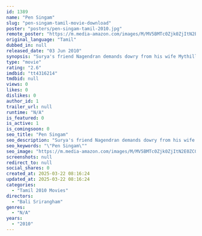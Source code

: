 ```yaml
---
id: 1389
name: "Pen Singam"
slug: "pen-singam-tamil-movie-download"
poster: "posters/pen-singam-tamil-2010.jpg"
remote_poster: "https://m.media-amazon.com/images/M/MV5BMTc0Zjk0ZjItN2E0ZC00YjZhLWE5ZTMtMTU3MGMyZTU2YTcyXkEyXkFqcGdeQXVyMTEzNzg0Mjkx._V1_SX300.jpg"
original_language: "Tamil"
dubbed_in: null
released_date: "03 Jun 2010"
synopsis: "Surya's friend Nagendran demands dowry from his wife Mythilli after marriage. When Surya learns about this, he tries to help Mythilli but is framed for her murder instead."
type: "movie"
rating: "2.6"
imdbid: "tt4316214"
tmdbid: null
views: 0
likes: 0
dislikes: 0
author_id: 1
trailer_url: null
runtime: "N/A"
is_featured: 0
is_active: 1
is_comingsoon: 0
seo_title: "Pen Singam"
seo_description: "Surya's friend Nagendran demands dowry from his wife Mythilli after marriage. When Surya learns about this, he tries to help Mythilli but is framed for her murder instead."
seo_keywords: "\"Pen Singam\""
seo_image: "https://m.media-amazon.com/images/M/MV5BMTc0Zjk0ZjItN2E0ZC00YjZhLWE5ZTMtMTU3MGMyZTU2YTcyXkEyXkFqcGdeQXVyMTEzNzg0Mjkx._V1_SX300.jpg"
screenshots: null
redirect_to: null
social_shares: 0
created_at: 2025-03-22 08:16:24
updated_at: 2025-03-22 08:16:24
categories:
  - "Tamil 2010 Movies"
directors:
  - "Bali Srirangham"
genres:
  - "N/A"
years:
  - "2010"
---
```

